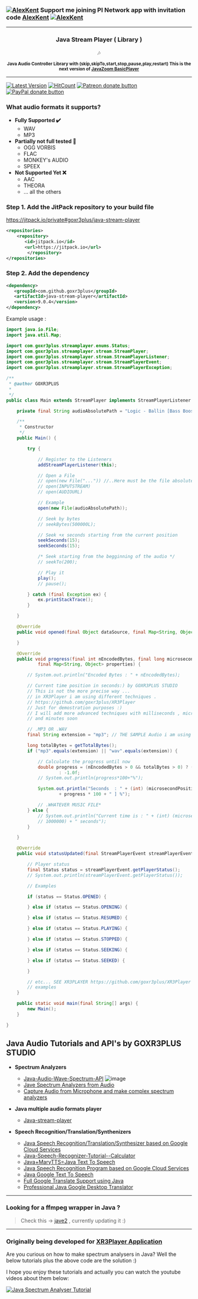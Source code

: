 ### [![AlexKent](https://user-images.githubusercontent.com/20374208/75432997-f5422100-5957-11ea-87a2-164eb98d83ef.png)](https://www.minepi.com/AlexKent) Support me joining PI Network app with invitation code [AlexKent](https://www.minepi.com/AlexKent) [![AlexKent](https://user-images.githubusercontent.com/20374208/75432997-f5422100-5957-11ea-87a2-164eb98d83ef.png)](https://www.minepi.com/AlexKent)

---  

<h3 align="center" > Java Stream Player ( Library )</h3>     
<p align="center">     
🎶 
</p>  
<p align="center">
<sup>
<b>Java Audio Controller Library with (skip,skipTo,start,stop,pause,play,restart) </b>
<b> This is the next version of <a href="http://www.javazoom.net/jlgui/api.html" target="_blank">JavaZoom BasicPlayer</a> </b> 
</sup>
</p>   
 
---

[![Latest Version](https://img.shields.io/github/release/goxr3plus/java-stream-player.svg?style=flat-square)](https://github.com/goxr3plus/java-stream-player/releases)
[![HitCount](http://hits.dwyl.io/goxr3plus/java-stream-player.svg)](http://hits.dwyl.io/goxr3plus/java-stream-player)
<a href="https://patreon.com/preview/8adae1b75d654b2899e04a9e1111f0eb" title="Donate to this project using Patreon"><img src="https://img.shields.io/badge/patreon-donate-yellow.svg" alt="Patreon donate button" /></a>
<a href="https://www.paypal.me/GOXR3PLUSCOMPANY" title="Donate to this project using Paypal"><img src="https://img.shields.io/badge/paypal-donate-yellow.svg" alt="PayPal donate button" /></a>

### What audio formats it supports?
- **Fully Supported ✔️**
  - WAV
  - MP3
- **Partially not full tested 🚧**
  -  OGG VORBIS
  -  FLAC
  -  MONKEY's AUDIO
  -  SPEEX
- **Not Supported Yet ❌** 
  -  AAC
  -  THEORA
  -  ... all the others


### Step 1.  Add the JitPack repository to your build file
https://jitpack.io/private#goxr3plus/java-stream-player
``` XML
<repositories>
	<repository>
	   <id>jitpack.io</id>
	   <url>https://jitpack.io</url>
        </repository>
</repositories>
```

###  Step 2. Add the dependency
``` XML
<dependency>
   <groupId>com.github.goxr3plus</groupId>
   <artifactId>java-stream-player</artifactId>
   <version>9.0.4</version>
</dependency>
```

Example usage :

``` JAVA
import java.io.File;
import java.util.Map;

import com.goxr3plus.streamplayer.enums.Status;
import com.goxr3plus.streamplayer.stream.StreamPlayer;
import com.goxr3plus.streamplayer.stream.StreamPlayerListener;
import com.goxr3plus.streamplayer.stream.StreamPlayerEvent;
import com.goxr3plus.streamplayer.stream.StreamPlayerException;

/**
 * @author GOXR3PLUS
 *
 */
public class Main extends StreamPlayer implements StreamPlayerListener {

    private final String audioAbsolutePath = "Logic - Ballin [Bass Boosted].mp3";

    /**
     * Constructor
     */
    public Main() {

        try {

            // Register to the Listeners
            addStreamPlayerListener(this);

            // Open a File
            // open(new File("...")) //..Here must be the file absolute path
            // open(INPUTSTREAM)
            // open(AUDIOURL)

            // Example
            open(new File(audioAbsolutePath));

            // Seek by bytes
            // seekBytes(500000L);

            // Seek +x seconds starting from the current position
            seekSeconds(15);
            seekSeconds(15);

            /* Seek starting from the begginning of the audio */
            // seekTo(200);

            // Play it
            play();
            // pause();

        } catch (final Exception ex) {
            ex.printStackTrace();
        }

    }

    @Override
    public void opened(final Object dataSource, final Map<String, Object> properties) {

    }

    @Override
    public void progress(final int nEncodedBytes, final long microsecondPosition, final byte[] pcmData,
            final Map<String, Object> properties) {

        // System.out.println("Encoded Bytes : " + nEncodedBytes);

        // Current time position in seconds:) by GOXR3PLUS STUDIO
        // This is not the more precise way ...
        // in XR3Player i am using different techniques .
        // https://github.com/goxr3plus/XR3Player
        // Just for demostration purposes :)
        // I will add more advanced techniques with milliseconds , microseconds , hours
        // and minutes soon

        // .MP3 OR .WAV
        final String extension = "mp3"; // THE SAMPLE Audio i am using is .MP3 SO ... :)

        long totalBytes = getTotalBytes();
        if ("mp3".equals(extension) || "wav".equals(extension)) {

            // Calculate the progress until now
            double progress = (nEncodedBytes > 0 && totalBytes > 0) ? (nEncodedBytes * 1.0f / totalBytes * 1.0f)
                    : -1.0f;
            // System.out.println(progress*100+"%");

            System.out.println("Seconds  : " + (int) (microsecondPosition / 1000000) + " s " + "Progress: [ "
                    + progress * 100 + " ] %");

            // .WHATEVER MUSIC FILE*
        } else {
            // System.out.println("Current time is : " + (int) (microsecondPosition /
            // 1000000) + " seconds");
        }

    }

    @Override
    public void statusUpdated(final StreamPlayerEvent streamPlayerEvent) {

        // Player status
        final Status status = streamPlayerEvent.getPlayerStatus();
        // System.out.println(streamPlayerEvent.getPlayerStatus());

        // Examples

        if (status == Status.OPENED) {

        } else if (status == Status.OPENING) {

        } else if (status == Status.RESUMED) {

        } else if (status == Status.PLAYING) {

        } else if (status == Status.STOPPED) {

        } else if (status == Status.SEEKING) {

        } else if (status == Status.SEEKED) {

        }

        // etc... SEE XR3PLAYER https://github.com/goxr3plus/XR3Player for advanced
        // examples
    }

    public static void main(final String[] args) {
        new Main();
    }

}
```


## Java Audio Tutorials and API's by GOXR3PLUS STUDIO
 - **Spectrum Analyzers**
   - [Java-Audio-Wave-Spectrum-API](https://github.com/goxr3plus/Java-Audio-Wave-Spectrum-API)
    ![image](https://github.com/goxr3plus/Java-Audio-Wave-Spectrum-API/raw/master/images/Screenshot_2.jpg?raw=true)
   - [Jave Spectrum Analyzers from Audio](https://github.com/goxr3plus/Java-Spectrum-Analyser-Tutorials)
   - [Capture Audio from Microphone and make complex spectrum analyzers](https://github.com/goxr3plus/Java-Microphone-Audio-Spectrum-Analyzers-Tutorial)
  
 - **Java multiple audio formats player**
   - [Java-stream-player](https://github.com/goxr3plus/java-stream-player)
  
 - **Speech Recognition/Translation/Synthenizers**
   - [Java Speech Recognition/Translation/Synthesizer based on Google Cloud Services](https://github.com/goxr3plus/java-google-speech-api)
   - [Java-Speech-Recognizer-Tutorial--Calculator](https://github.com/goxr3plus/Java-Speech-Recognizer-Tutorial--Calculator)
   - [Java+MaryTTS=Java Text To Speech](https://github.com/goxr3plus/Java-Text-To-Speech-Tutorial)
   - [Java Speech Recognition Program based on Google Cloud Services ](https://github.com/goxr3plus/Java-Google-Speech-Recognizer)
   - [Java Google Text To Speech](https://github.com/goxr3plus/Java-Google-Text-To-Speech)
   - [Full Google Translate Support using Java](https://github.com/goxr3plus/java-google-translator)
   - [Professional Java Google Desktop Translator](https://github.com/goxr3plus/Java-Google-Desktop-Translator)



---

### Looking for a ffmpeg wrapper in Java ?
> Check this -> [jave2](https://github.com/a-schild/jave2) , currently updating it :)

---

### Originally being developed for [XR3Player Application](https://github.com/goxr3plus/XR3Player)

Are you curious on how to make spectrum analysers in Java? Well the below tutorials plus the above code are the solution :)

I hope you enjoy these tutorials and actually you can watch the youtube videos about them below:


[![Java Spectrum Analyser Tutorial](http://img.youtube.com/vi/lwlioga8Row/0.jpg)](https://www.youtube.com/watch?v=lwlioga8Row)

